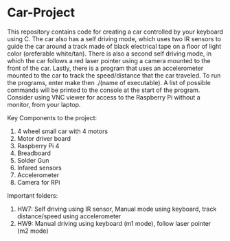 # Car-Project
This repository contains code for creating a car controlled by your keyboard using C. The car also has a self driving mode, which uses two IR sensors to guide the car around a track made of black electrical tape on a floor of light color (oreferable white/tan). There is also a second self driving mode, in which the car follows a red laser pointer using a camera mounted to the front of the car. Lastly, there is a program that uses an accelerometer mounted to the car to track the speed/distance that the car traveled. To run the programs, enter make then ./(name of executable). A list of possible commands will be printed to the console at the start of the program. Consider using VNC viewer for access to the Raspberry Pi without a monitor, from your laptop. 

Key Components to the project:

1. 4 wheel small car with 4 motors
2. Motor driver board
3. Raspberry Pi 4
4. Breadboard
5. Solder Gun
6. Infared sensors
7. Accelerometer
8. Camera for RPi

Important folders:

1. HW7: Self driving using IR sensor, Manual mode using keyboard, track distance/speed using accelerometer
2. HW9: Manual driving using keyboard (m1 mode), follow laser pointer (m2 mode)

